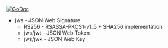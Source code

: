 [![GoDoc](https://img.shields.io/badge/go-documentation-blue.svg?style=flat-square)](https://godoc.org/github.com/khezen/jws)

* jws - JSON Web Signature
  * RS256 - RSASSA-PKCS1-v1_5 + SHA256 implementation
  * jws/jwt - JSON Web Token
  * jws/jwk - JSON Web Key

